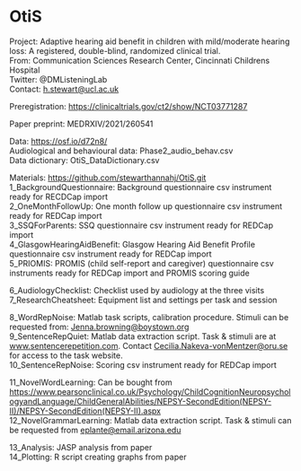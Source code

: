 # OtiS

Project: Adaptive hearing aid benefit in children with mild/moderate hearing loss: A registered, double-blind, randomized clinical trial. </br>
From: Communication Sciences Research Center, Cincinnati Childrens Hospital </br>
Twitter: @DMListeningLab </br>
Contact: h.stewart@ucl.ac.uk 

Preregistration: https://clinicaltrials.gov/ct2/show/NCT03771287 

Paper preprint: MEDRXIV/2021/260541

Data:  https://osf.io/d72n8/ </br>
Audiological and behavioural data: Phase2_audio_behav.csv </br>
Data dictionary: OtiS_DataDictionary.csv </br>
	
Materials: https://github.com/stewarthannahj/OtiS.git </br>
1_BackgroundQuestionnaire: Background questionnaire csv instrument ready for RECDCap import </br>
2_OneMonthFollowUp: One month follow up questionnaire csv instrument ready for REDCap import </br>
3_SSQForParents: SSQ questionnaire csv instrument ready for REDCap import </br>
4_GlasgowHearingAidBenefit: Glasgow Hearing Aid Benefit Profile questionnaire csv instrument ready for REDCap import </br>
5_PRIOMIS: PROMIS (child self-report and caregiver) questionnaire csv instruments ready for REDCap import and PROMIS scoring guide </br>

6_AudiologyChecklist: Checklist used by audiology at the three visits </br>
7_ResearchCheatsheet: Equipment list and settings per task and session </br>

8_WordRepNoise: Matlab task scripts, calibration procedure. Stimuli can be requested from: Jenna.browning@boystown.org </br>
9_SentenceRepQuiet: Matlab data extraction script. Task & stimuli are at www.sentencerepetition.com. Contact Cecilia.Nakeva-vonMentzer@oru.se for access to the task website. </br>
10_SentenceRepNoise: Scoring csv instrument ready for REDCap import </br>

11_NovelWordLearning: Can be bought from https://www.pearsonclinical.co.uk/Psychology/ChildCognitionNeuropsychologyandLanguage/ChildGeneralAbilities/NEPSY-SecondEdition(NEPSY-II)/NEPSY-SecondEdition(NEPSY-II).aspx </br>
12_NovelGrammarLearning: Matlab data extraction script. Task & stimuli can be requested from eplante@email.arizona.edu </br>

13_Analysis: JASP analysis from paper </br>
14_Plotting: R script creating graphs from paper </br>


